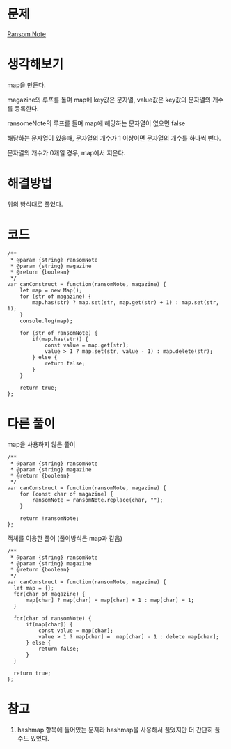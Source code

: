 # 문제

[Ransom Note](https://leetcode.com/problems/ransom-note/)

# 생각해보기

map을 만든다.

magazine의 루프를 돌며 map에 key값은 문자열, value값은 key값의 문자열의 개수를 등록한다.

ransomeNote의 루프를 돌며 map에 해당하는 문자열이 없으면 false

해당하는 문자열이 있을때, 문자열의 개수가 1 이상이면 문자열의 개수를 하나씩 뺀다.

문자열의 개수가 0개일 경우, map에서 지운다.

# 해결방법

위의 방식대로 풀었다.

# 코드

```
/**
 * @param {string} ransomNote
 * @param {string} magazine
 * @return {boolean}
 */
var canConstruct = function(ransomNote, magazine) {
    let map = new Map();
    for (str of magazine) {
        map.has(str) ? map.set(str, map.get(str) + 1) : map.set(str, 1);
    }
    console.log(map);

    for (str of ransomNote) {
        if(map.has(str)) {
            const value = map.get(str);
            value > 1 ? map.set(str, value - 1) : map.delete(str);
        } else {
            return false;
        }
    }

    return true;
};
```

# 다른 풀이

map을 사용하지 않은 풀이

```
/**
 * @param {string} ransomNote
 * @param {string} magazine
 * @return {boolean}
 */
var canConstruct = function(ransomNote, magazine) {
    for (const char of magazine) {
        ransomNote = ransomNote.replace(char, "");
    }

    return !ransomNote;
};
```

객체를 이용한 풀이 (풀이방식은 map과 같음)

```
/**
 * @param {string} ransomNote
 * @param {string} magazine
 * @return {boolean}
 */
var canConstruct = function(ransomNote, magazine) {
  let map = {};
  for(char of magazine) {
      map[char] ? map[char] = map[char] + 1 : map[char] = 1;
  }

  for(char of ransomNote) {
      if(map[char]) {
          const value = map[char];
          value > 1 ? map[char] =  map[char] - 1 : delete map[char];
      } else {
          return false;
      }
  }

  return true;
};
```

# 참고

1. hashmap 항목에 들어있는 문제라 hashmap을 사용해서 풀었지만 더 간단히 풀 수도 있었다.
